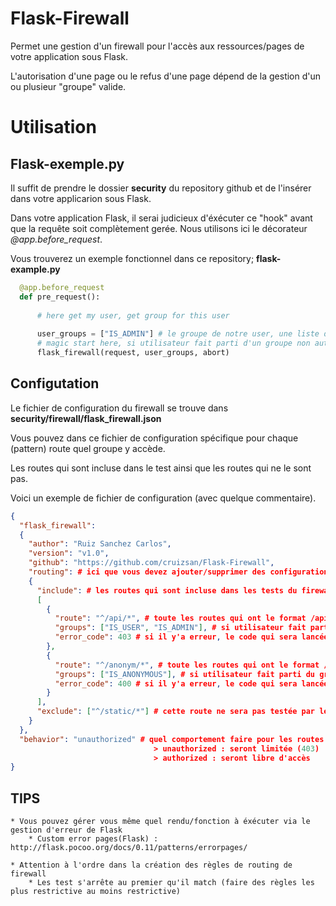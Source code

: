Flask-Firewall
==============
Permet une gestion d'un firewall pour l'accès aux ressources/pages de votre application sous Flask.

L'autorisation d'une page ou le refus d'une page dépend de la gestion d'un ou plusieur "groupe" valide.

Utilisation
===========

Flask-exemple.py
----------------
Il suffit de prendre le dossier **security** du repository github et de l'insérer dans votre applicarion sous Flask.

Dans votre application Flask, il serai judicieux d'éxécuter ce "hook" avant que la requête soit complètement gerée.
Nous utilisons ici le décorateur *@app.before_request*.

Vous trouverez un exemple fonctionnel dans ce repository; **flask-example.py**

```python
  @app.before_request
  def pre_request():
  
      # here get my user, get group for this user
      
      user_groups = ["IS_ADMIN"] # le groupe de notre user, une liste de groupe qu'il fait parti est possible
      # magic start here, si utilisateur fait parti d'un groupe non autorisé -> error 403
      flask_firewall(request, user_groups, abort)
```

Configutation
-------------
Le fichier de configuration du firewall se trouve dans **security/firewall/flask_firewall.json**

Vous pouvez dans ce fichier de configuration spécifique pour chaque (pattern) route quel groupe y accède.

Les routes qui sont incluse dans le test ainsi que les routes qui ne le sont pas.

Voici un exemple de fichier de configuration (avec quelque commentaire).

```json
{
  "flask_firewall":
  {
    "author": "Ruiz Sanchez Carlos",
    "version": "v1.0",
    "github": "https://github.com/cruizsan/Flask-Firewall",
    "routing": # ici que vous devez ajouter/supprimer des configurations de routes
    {
      "include": # les routes qui sont incluse dans les tests du firewall
      [
        {
          "route": "^/api/*", # toute les routes qui ont le format /api/xxxx seront testée
          "groups": ["IS_USER", "IS_ADMIN"], # si utilisateur fait parti du groupe IS_USER ou IS_ADMIN, il peux acceder à  cette route
          "error_code": 403 # si il y'a erreur, le code qui sera lancée (== si pas un groupe correct pour cette route)
        },
        {
          "route": "^/anonym/*", # toute les routes qui ont le format /anonym/xxxx seront testÃ©e
          "groups": ["IS_ANONYMOUS"], # si utilisateur fait parti du groupe IS_ANONYMOUS, il peux acceder à  cette route
          "error_code": 400 # si il y'a erreur, le code qui sera lancée
        }
      ],
      "exclude": ["^/static/*"] # cette route ne sera pas testée par le firewall (libre d'accès)
    }
  },
  "behavior": "unauthorized" # quel comportement faire pour les routes non matchée (non existante dans le firewall)
                                > unauthorized : seront limitée (403)
                                > authorized : seront libre d'accès
}
```

TIPS
----

    * Vous pouvez gérer vous même quel rendu/fonction à éxécuter via le gestion d'erreur de Flask
        * Custom error pages(Flask) : http://flask.pocoo.org/docs/0.11/patterns/errorpages/
    
    * Attention à l'ordre dans la création des règles de routing de firewall
        * Les test s'arrête au premier qu'il match (faire des règles les plus restrictive au moins restrictive)
